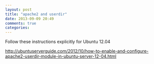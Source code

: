 ```yaml
---
layout: post
title: "apache2 and userdir"
date: 2013-09-09 20:49
comments: true
categories: 
---
```



Follow these instructions explicitly for Ubuntu 12.04 		


http://ubuntuserverguide.com/2012/10/how-to-enable-and-configure-apache2-userdir-module-in-ubuntu-server-12-04.html